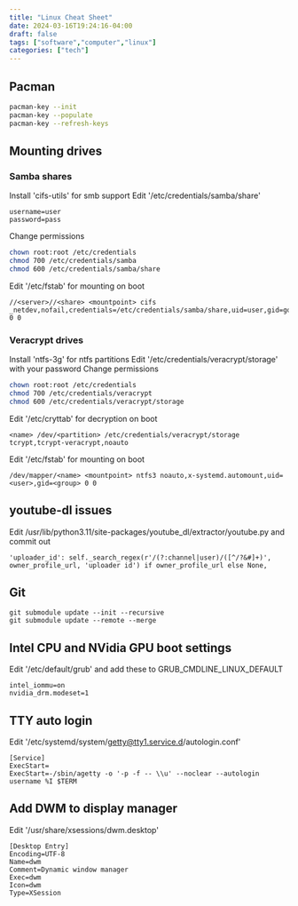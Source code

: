 ```yaml
---
title: "Linux Cheat Sheet"
date: 2024-03-16T19:24:16-04:00
draft: false
tags: ["software","computer","linux"]
categories: ["tech"]
---
```


## Pacman
```bash
pacman-key --init
pacman-key --populate
pacman-key --refresh-keys
```

## Mounting drives
### Samba shares
Install 'cifs-utils' for smb support
Edit '/etc/credentials/samba/share'
```
username=user
password=pass
```
Change permissions
```bash
chown root:root /etc/credentials
chmod 700 /etc/credentials/samba
chmod 600 /etc/credentials/samba/share
```
Edit '/etc/fstab' for mounting on boot
```
//<server>//<share> <mountpoint> cifs _netdev,nofail,credentials=/etc/credentials/samba/share,uid=user,gid=goup 0 0
```

### Veracrypt drives
Install 'ntfs-3g' for ntfs partitions
Edit '/etc/credentials/veracrypt/storage' with your password
Change permissions
```bash
chown root:root /etc/credentials
chmod 700 /etc/credentials/veracrypt
chmod 600 /etc/credentials/veracrypt/storage
```
Edit '/etc/cryttab' for decryption on boot
```
<name> /dev/<partition> /etc/credentials/veracrypt/storage tcrypt,tcrypt-veracrypt,noauto
```
Edit '/etc/fstab' for mounting on boot
```
/dev/mapper/<name> <mountpoint> ntfs3 noauto,x-systemd.automount,uid=<user>,gid=<group> 0 0
```

## youtube-dl issues
Edit /usr/lib/python3.11/site-packages/youtube_dl/extractor/youtube.py and commit out
```
'uploader_id': self._search_regex(r'/(?:channel|user)/([^/?&#]+)', owner_profile_url, 'uploader id') if owner_profile_url else None,
```

## Git
```
git submodule update --init --recursive
git submodule update --remote --merge
```

## Intel CPU and NVidia GPU boot settings
Edit '/etc/default/grub' and add these to GRUB_CMDLINE_LINUX_DEFAULT
```
intel_iommu=on
nvidia_drm.modeset=1
```

## TTY auto login
Edit '/etc/systemd/system/getty@tty1.service.d/autologin.conf'
```
[Service]
ExecStart=
ExecStart=-/sbin/agetty -o '-p -f -- \\u' --noclear --autologin username %I $TERM
```

## Add DWM to display manager
Edit '/usr/share/xsessions/dwm.desktop'
```
[Desktop Entry]
Encoding=UTF-8
Name=dwm
Comment=Dynamic window manager
Exec=dwm
Icon=dwm
Type=XSession
```
